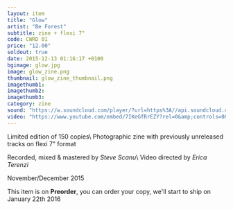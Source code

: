 ```yaml
---
layout: item
title: "Glow"
artist: "Be Forest"
subtitle: zine + flexi 7"
code: CWRD 01
price: "12.00"
soldout: true
date: 2015-12-13 01:16:17 +0100
bgimage: glow.jpg
image: glow_zine.png
thumbnail: glow_zine_thumbnail.png
imagethumb1:
imagethumb2:
imagethumb3:
category: zine
sound: "https://w.soundcloud.com/player/?url=https%3A//api.soundcloud.com/tracks/237634097&amp;color=000000&amp;auto_play=false&amp;hide_related=false&amp;show_comments=true&amp;show_user=true&amp;show_reposts=false"
video: "https://www.youtube.com/embed/7IKeGfRrEZY?rel=0&amp;controls=0&amp;showinfo=0"
---
```


Limited edition of 150 copies\\
Photographic zine with previously unreleased tracks on flexi 7" format

Recorded, mixed & mastered by *Steve Scanu*\\
Video directed by *Erica Terenzi*

November/December 2015

This item is on  **Preorder**, you can order your copy,
we'll start to ship on January 22th 2016